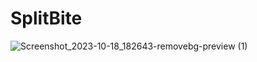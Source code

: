 # SplitBite
![Screenshot_2023-10-18_182643-removebg-preview (1)](https://github.com/dishagupta3251/SplitBite/assets/87701181/97663dae-b624-4bc4-a426-84f72c82d030)

